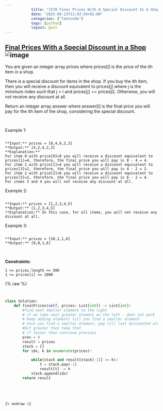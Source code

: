 ```yaml
---
            title: "1570 Final Prices With A Special Discount In A Shop"
            date: "2025-08-23T11:43:59+02:00"
            categories: ["leetcode"]
            tags: [python]
            layout: post
---
```

            
## [Final Prices With a Special Discount in a Shop](https://leetcode.com/problems/final-prices-with-a-special-discount-in-a-shop) ![image](https://img.shields.io/badge/Difficulty-Easy-brightgreen)

You are given an integer array prices where prices[i] is the price of the ith item in a shop.

There is a special discount for items in the shop. If you buy the ith item, then you will receive a discount equivalent to prices[j] where j is the minimum index such that j > i and prices[j] <= prices[i]. Otherwise, you will not receive any discount at all.

Return an integer array answer where answer[i] is the final price you will pay for the ith item of the shop, considering the special discount.

 

Example 1:

```

**Input:** prices = [8,4,6,2,3]
**Output:** [4,2,4,2,3]
**Explanation:** 
For item 0 with price[0]=8 you will receive a discount equivalent to prices[1]=4, therefore, the final price you will pay is 8 - 4 = 4.
For item 1 with price[1]=4 you will receive a discount equivalent to prices[3]=2, therefore, the final price you will pay is 4 - 2 = 2.
For item 2 with price[2]=6 you will receive a discount equivalent to prices[3]=2, therefore, the final price you will pay is 6 - 2 = 4.
For items 3 and 4 you will not receive any discount at all.

```

Example 2:

```

**Input:** prices = [1,2,3,4,5]
**Output:** [1,2,3,4,5]
**Explanation:** In this case, for all items, you will not receive any discount at all.

```

Example 3:

```

**Input:** prices = [10,1,1,6]
**Output:** [9,0,1,6]

```

 

**Constraints:**

	1 <= prices.length <= 500
	1 <= prices[i] <= 1000

{% raw %}


```python


class Solution:
    def finalPrices(self, prices: List[int]) -> List[int]:
        #find next smaller element to the right
        # if we take next greater element on the left - does not work
        # keep adding elements till you find a smaller element
        # once you find a smaller element, pop till last discounted element 
        #bif greater then take that
        # if lesser then continue previous
        prev = 0
        result = prices
        stack = []
        for idx, k in enumerate(prices):
            
            while(stack and result[stack[-1]] >= k):
                t = stack.pop(-1)
                result[t] -= k
            stack.append(idx)
        return result





{% endraw %}
```
